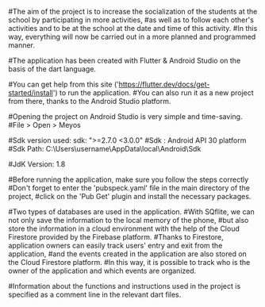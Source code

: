#The aim of the project is to increase the socialization of the students at the school by participating in more activities, 
#as well as to follow each other's activities and to be at the school at the date and time of this activity. 
#In this way, everything will now be carried out in a more planned and programmed manner.

#The application has been created with Flutter & Android Studio on the basis of the dart language.

#You can get help from this site ('https://flutter.dev/docs/get-started/install') to run the application.
#You can also run it as a new project from there, thanks to the Android Studio platform. 

#Opening the project on Android Studio is very simple and time-saving.
#File > Open > Meyos

#Sdk version used: sdk: ">=2.7.0 <3.0.0"
#Sdk : Android API 30 platform
#Sdk Path: C:\Users\username\AppData\local\Android\Sdk

#JdK Version: 1.8

#Before running the application, make sure you follow the steps correctly  
#Don't forget to enter the 'pubspeck.yaml' file in the main directory of the project, 
#click on the 'Pub Get' plugin and install the necessary packages.

#Two types of databases are used in the application. 
#With SQflite, we can not only save the information to the local memory of the phone, 
#but also store the information in a cloud environment with the help of the Cloud Firestore provided by the Firebase platform. 
#Thanks to Firestore, application owners can easily track users' entry and exit from the application, 
#and the events created in the application are also stored on the Cloud Firestore platform. 
#In this way, it is possible to track who is the owner of the application and which events are organized.

#Information about the functions and instructions used in the project is specified as a comment line in the relevant dart files.
